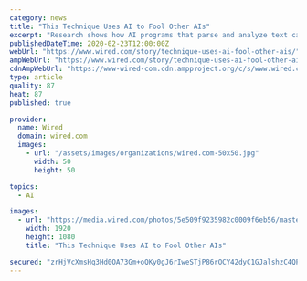 ```yaml
---
category: news
title: "This Technique Uses AI to Fool Other AIs"
excerpt: "Research shows how AI programs that parse and analyze text can be confused and deceived by carefully crafted phrases. A sentence that seems straightforward to you or me may have a strange ability to deceive an AI algorithm. Jin and colleagues devised an algorithm called TextFooler capable of deceiving an AI system without changing the meaning ..."
publishedDateTime: 2020-02-23T12:00:00Z
webUrl: "https://www.wired.com/story/technique-uses-ai-fool-other-ais/"
ampWebUrl: "https://www.wired.com/story/technique-uses-ai-fool-other-ais/amp"
cdnAmpWebUrl: "https://www-wired-com.cdn.ampproject.org/c/s/www.wired.com/story/technique-uses-ai-fool-other-ais/amp"
type: article
quality: 87
heat: 87
published: true

provider:
  name: Wired
  domain: wired.com
  images:
    - url: "/assets/images/organizations/wired.com-50x50.jpg"
      width: 50
      height: 50

topics:
  - AI

images:
  - url: "https://media.wired.com/photos/5e509f9235982c0009f6eb56/master/pass/5e509f7e6b2364000910b4d9_business-deceptive_ai_text-1140942135_autoxauto_00001.jpg"
    width: 1920
    height: 1080
    title: "This Technique Uses AI to Fool Other AIs"

secured: "zrHjVcXmsHq3Hd0OA73Gm+oQKy0gJ6rIweSTjP86rOCY42dyC1GJalshzC4QP3jeZiPdKKCSZCtzvZDMewl1Xq6dou38AMLuwbd/KKAWpVzftH6SX4hcmTTa3KE47SWfvqCr4cGUiBY9euvozlCRMNWwAANhkn14PuC8P3tZpAepzzOSyyd9h3bnknrFSpEvSc+8wIqqfzubHrh7e9pbXVGIqNnKFDHg2Oc8zsEjsapTaonFc3aN8mzJMA91KWeQoGPWG6evqJTMBsosnISVJy0HGBAtO3oEDKpy0eXqYz7TtlPpLLm4FUHFkB4xregM;BpWnrckSFj6i+UN3ff32uA=="
---
```



